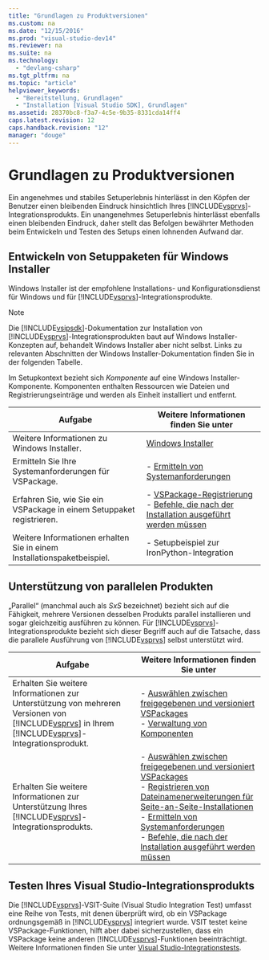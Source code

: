 ```yaml
---
title: "Grundlagen zu Produktversionen"
ms.custom: na
ms.date: "12/15/2016"
ms.prod: "visual-studio-dev14"
ms.reviewer: na
ms.suite: na
ms.technology: 
  - "devlang-csharp"
ms.tgt_pltfrm: na
ms.topic: "article"
helpviewer_keywords: 
  - "Bereitstellung, Grundlagen"
  - "Installation [Visual Studio SDK], Grundlagen"
ms.assetid: 28370bc8-f3a7-4c5e-9b35-8331cda14ff4
caps.latest.revision: 12
caps.handback.revision: "12"
manager: "douge"
---
```

# Grundlagen zu Produktversionen
Ein angenehmes und stabiles Setuperlebnis hinterlässt in den Köpfen der Benutzer einen bleibenden Eindruck hinsichtlich Ihres [!INCLUDE[vsprvs](../assembler/masm/includes/vsprvs_md.md)]\-Integrationsprodukts. Ein unangenehmes Setuperlebnis hinterlässt ebenfalls einen bleibenden Eindruck, daher stellt das Befolgen bewährter Methoden beim Entwickeln und Testen des Setups einen lohnenden Aufwand dar.  
  
## Entwickeln von Setuppaketen für Windows Installer  
 Windows Installer ist der empfohlene Installations\- und Konfigurationsdienst für Windows und für [!INCLUDE[vsprvs](../assembler/masm/includes/vsprvs_md.md)]\-Integrationsprodukte.  
  
> [!NOTE]
>  Die [!INCLUDE[vsipsdk](../mfc/includes/vsipsdk_md.md)]\-Dokumentation zur Installation von [!INCLUDE[vsprvs](../assembler/masm/includes/vsprvs_md.md)]\-Integrationsprodukten baut auf Windows Installer\-Konzepten auf, behandelt Windows Installer aber nicht selbst. Links zu relevanten Abschnitten der Windows Installer\-Dokumentation finden Sie in der folgenden Tabelle.  
  
 Im Setupkontext bezieht sich *Komponente* auf eine Windows Installer\-Komponente. Komponenten enthalten Ressourcen wie Dateien und Registrierungseinträge und werden als Einheit installiert und entfernt.  
  
|Aufgabe|Weitere Informationen finden Sie unter|  
|-------------|--------------------------------------------|  
|Weitere Informationen zu Windows Installer.|[Windows Installer](http://msdn.microsoft.com/library/aa372866.aspx)|  
|Ermitteln Sie Ihre Systemanforderungen für VSPackage.|-   [Ermitteln von Systemanforderungen](../Topic/Detecting%20System%20Requirements.md)|  
|Erfahren Sie, wie Sie ein VSPackage in einem Setuppaket registrieren.|-   [VSPackage\-Registrierung](../Topic/VSPackage%20Registration.md)<br />-   [Befehle, die nach der Installation ausgeführt werden müssen](../Topic/Commands%20That%20Must%20Be%20Run%20After%20Installation.md)|  
|Weitere Informationen erhalten Sie in einem Installationspaketbeispiel.|-   Setupbeispiel zur IronPython\-Integration|  
  
## Unterstützung von parallelen Produkten  
 „Parallel“ \(manchmal auch als *SxS* bezeichnet\) bezieht sich auf die Fähigkeit, mehrere Versionen desselben Produkts parallel installieren und sogar gleichzeitig ausführen zu können. Für [!INCLUDE[vsprvs](../assembler/masm/includes/vsprvs_md.md)]\-Integrationsprodukte bezieht sich dieser Begriff auch auf die Tatsache, dass die parallele Ausführung von [!INCLUDE[vsprvs](../assembler/masm/includes/vsprvs_md.md)] selbst unterstützt wird.  
  
|Aufgabe|Weitere Informationen finden Sie unter|  
|-------------|--------------------------------------------|  
|Erhalten Sie weitere Informationen zur Unterstützung von mehreren Versionen von [!INCLUDE[vsprvs](../assembler/masm/includes/vsprvs_md.md)] in Ihrem [!INCLUDE[vsprvs](../assembler/masm/includes/vsprvs_md.md)]\-Integrationsprodukt.|-   [Auswählen zwischen freigegebenen und versioniert VSPackages](../Topic/Choosing%20Between%20Shared%20and%20Versioned%20VSPackages.md)<br />-   [Verwaltung von Komponenten](../Topic/Component%20Management.md)|  
|Erhalten Sie weitere Informationen zur Unterstützung Ihres [!INCLUDE[vsprvs](../assembler/masm/includes/vsprvs_md.md)]\-Integrationsprodukts.|-   [Auswählen zwischen freigegebenen und versioniert VSPackages](../Topic/Choosing%20Between%20Shared%20and%20Versioned%20VSPackages.md)<br />-   [Registrieren von Dateinamenerweiterungen für Seite\-an\-Seite\-Installationen](../Topic/Registering%20File%20Name%20Extensions%20for%20Side-By-Side%20Deployments.md)<br />-   [Ermitteln von Systemanforderungen](../Topic/Detecting%20System%20Requirements.md)<br />-   [Befehle, die nach der Installation ausgeführt werden müssen](../Topic/Commands%20That%20Must%20Be%20Run%20After%20Installation.md)|  
  
## Testen Ihres Visual Studio\-Integrationsprodukts  
 Die [!INCLUDE[vsprvs](../assembler/masm/includes/vsprvs_md.md)]\-VSIT\-Suite \(Visual Studio Integration Test\) umfasst eine Reihe von Tests, mit denen überprüft wird, ob ein VSPackage ordnungsgemäß in [!INCLUDE[vsprvs](../assembler/masm/includes/vsprvs_md.md)] integriert wurde. VSIT testet keine VSPackage\-Funktionen, hilft aber dabei sicherzustellen, dass ein VSPackage keine anderen [!INCLUDE[vsprvs](../assembler/masm/includes/vsprvs_md.md)]\-Funktionen beeinträchtigt. Weitere Informationen finden Sie unter [Visual Studio\-Integrationstests](assetId:///8d741735-7d93-46c2-ab93-01da7a0e016d).